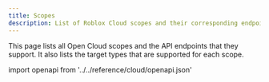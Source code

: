 ```yaml
---
title: Scopes
description: List of Roblox Cloud scopes and their corresponding endpoints.
---
```


This page lists all Open Cloud scopes and the API endpoints that they support. It also lists the target types that are supported for each scope.

import openapi from '../../reference/cloud/openapi.json'

<ScopeTable spec={openapi}/>
